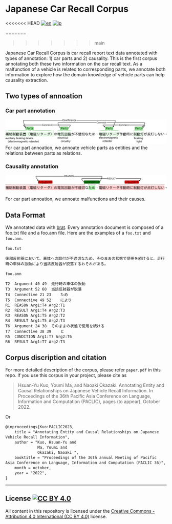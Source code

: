 # Japanese Car Recall Corpus
<<<<<<< HEAD
[![en](https://img.shields.io/badge/lang-en-red)](https://github.com/nlp-titech/jp-car-recall#readme)
[![jp](https://img.shields.io/badge/lang-jp-blue)](https://github.com/nlp-titech/jp-car-recall/blob/main/README.jp.md)

=======
>>>>>>> main

Japanese Car Recall Corpus is car recall report text data annotated with types of annotation: 1) car parts and 2) causality. This is the first corpus annotating both these two information on the car recall text. As a malfunction of a vehicle is related to corresponding parts, we annotate both information to explore how the domain knowledge of vehicle parts can help causality extraction.


## Two types of annoation

### Car part annotation
![alt text](images/part_ann_example.jpg)
For car part annoation, we annoate vehicle parts as entities and the relations between parts as relations.

### Causality annotation
![alt text](images/causal_ann_example.jpg)

For car part annoation, we annoate malfunctions and their causes.

## Data Format

We annotated data with [brat](https://brat.nlplab.org/). Every annotation document is composed of a foo.txt file and a foo.ann file. Here are the examples of a `foo.txt` and `foo.ann`.

`foo.txt`
```
後部反射器において、車体への取付が不適切なため、そのままの状態で使用を続けると、走行時の車体の振動により当該反射器が脱落するおそれがある。
```

`foo.ann`
```T1	Argument 0 20	後部反射器において、車体への取付が不適切
T2	Argument 40 49	走行時の車体の振動
T3	Argument 52 60	当該反射器が脱落
T4	Connective 21 23	ため
T5	Connective 49 52	により
R1	REASON Arg1:T4 Arg2:T1	
R2	RESULT Arg1:T4 Arg2:T3	
R3	REASON Arg1:T5 Arg2:T2	
R4	RESULT Arg1:T5 Arg2:T3	
T6	Argument 24 38	そのままの状態で使用を続ける
T7	Connective 38 39	と
R5	CONDITION Arg1:T7 Arg2:T6	
R6	RESULT Arg1:T7 Arg2:T3	
```


## Corpus discription and citation

For more detailed description of the corpus, please refer `paper.pdf` in this repo.
If you use this corpus in your project, please cite as
> Hsuan-Yu Kuo, Youmi Ma, and Naoaki Okazaki. Annotating Entity and Causal Relationships on Japanese Vehicle Recall Information. In Proceedings of the 36th Pacific Asia Conference on Language, Information and Computation (PACLIC), pages (to appear), October 2022.

Or

```
@inproceedings{Kuo:PACLIC2023,
    title = "Annotating Entity and Causal Relationships on Japanese Vehicle Recall Information",
    author = "Kuo, Hsuan-Yu and
              Ma, Youmi and 
              Okazaki, Naoaki ",
    booktitle = "Proceedings of the 36th annual Meeting of Pacific Asia Conference on Language, Information and Computation (PACLIC 36)",
    month = october,
    year = "2022",
}
```

---
## License [![CC BY 4.0](http://mirrors.creativecommons.org/presskit/buttons/80x15/svg/by.svg)](http://creativecommons.org/licenses/by/4.0/)

All content in this repository is licensed under the [Creative Commons - Attribution 4.0 International (CC BY 4.0)](http://creativecommons.org/licenses/by/4.0/) license.
